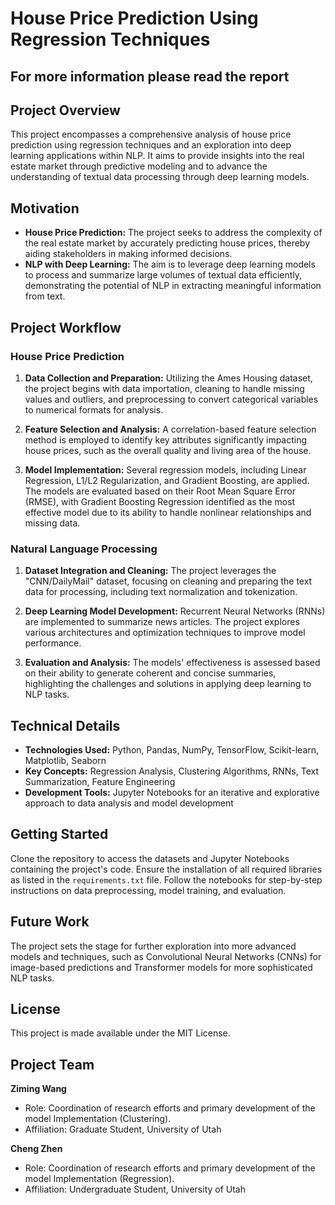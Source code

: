 # House Price Prediction Using Regression Techniques

## For more information please read the report

## Project Overview

This project encompasses a comprehensive analysis of house price prediction using regression techniques and an exploration into deep learning applications within NLP. It aims to provide insights into the real estate market through predictive modeling and to advance the understanding of textual data processing through deep learning models.

## Motivation

- **House Price Prediction:** The project seeks to address the complexity of the real estate market by accurately predicting house prices, thereby aiding stakeholders in making informed decisions.
- **NLP with Deep Learning:** The aim is to leverage deep learning models to process and summarize large volumes of textual data efficiently, demonstrating the potential of NLP in extracting meaningful information from text.

## Project Workflow

### House Price Prediction

1. **Data Collection and Preparation:** Utilizing the Ames Housing dataset, the project begins with data importation, cleaning to handle missing values and outliers, and preprocessing to convert categorical variables to numerical formats for analysis.
   
2. **Feature Selection and Analysis:** A correlation-based feature selection method is employed to identify key attributes significantly impacting house prices, such as the overall quality and living area of the house.
   
3. **Model Implementation:** Several regression models, including Linear Regression, L1/L2 Regularization, and Gradient Boosting, are applied. The models are evaluated based on their Root Mean Square Error (RMSE), with Gradient Boosting Regression identified as the most effective model due to its ability to handle nonlinear relationships and missing data.

### Natural Language Processing

1. **Dataset Integration and Cleaning:** The project leverages the "CNN/DailyMail" dataset, focusing on cleaning and preparing the text data for processing, including text normalization and tokenization.
   
2. **Deep Learning Model Development:** Recurrent Neural Networks (RNNs) are implemented to summarize news articles. The project explores various architectures and optimization techniques to improve model performance.
   
3. **Evaluation and Analysis:** The models' effectiveness is assessed based on their ability to generate coherent and concise summaries, highlighting the challenges and solutions in applying deep learning to NLP tasks.

## Technical Details

- **Technologies Used:** Python, Pandas, NumPy, TensorFlow, Scikit-learn, Matplotlib, Seaborn
- **Key Concepts:** Regression Analysis, Clustering Algorithms, RNNs, Text Summarization, Feature Engineering
- **Development Tools:** Jupyter Notebooks for an iterative and explorative approach to data analysis and model development

## Getting Started

Clone the repository to access the datasets and Jupyter Notebooks containing the project's code. Ensure the installation of all required libraries as listed in the `requirements.txt` file. Follow the notebooks for step-by-step instructions on data preprocessing, model training, and evaluation.

## Future Work

The project sets the stage for further exploration into more advanced models and techniques, such as Convolutional Neural Networks (CNNs) for image-based predictions and Transformer models for more sophisticated NLP tasks.

## License

This project is made available under the MIT License.

## Project Team

**Ziming Wang**
- Role: Coordination of research efforts and primary development of the model Implementation (Clustering).
- Affiliation: Graduate Student, University of Utah

**Cheng Zhen**
- Role: Coordination of research efforts and primary development of the model Implementation (Regression).
- Affiliation: Undergraduate Student, University of Utah
